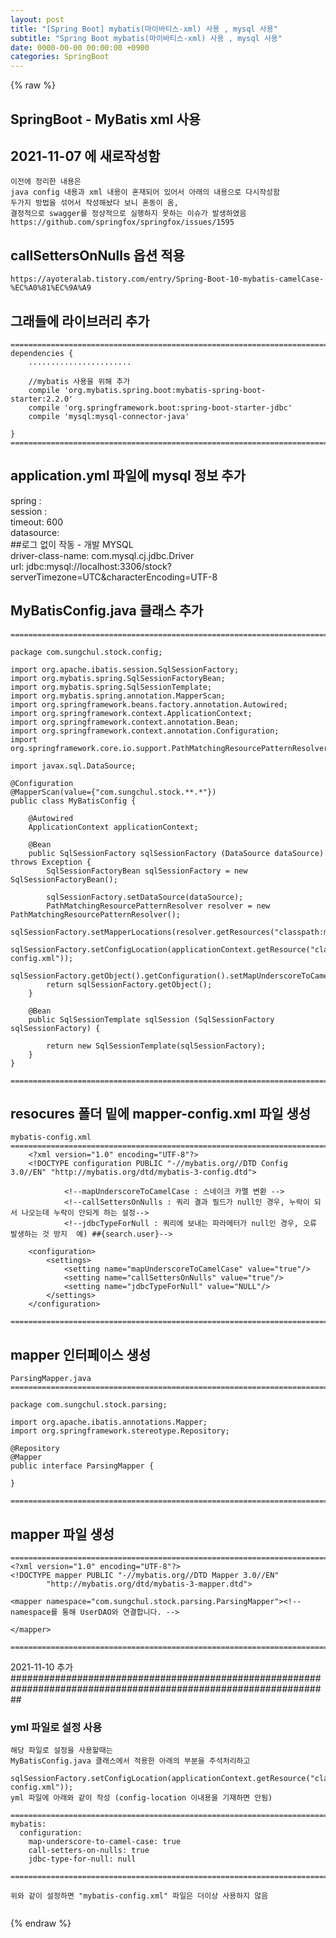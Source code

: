 ```yaml
---  
layout: post  
title: "[Spring Boot] mybatis(마이바티스-xml) 사용 , mysql 사용"  
subtitle: "Spring Boot mybatis(마이바티스-xml) 사용 , mysql 사용"  
date: 0000-00-00 00:00:00 +0900  
categories: SpringBoot  
---  
```

{% raw %}  
## SpringBoot - MyBatis xml 사용  
  
## 2021-11-07 에 새로작성함  
	이전에 정리한 내용은  
	java config 내용과 xml 내용이 혼재되어 있어서 아래의 내용으로 다시작성함  
	두가지 방법을 섞어서 작성해놨다 보니 혼동이 옴,  
	결정적으로 swagger를 정상적으로 실행하지 못하는 이슈가 발생하였음  
	https://github.com/springfox/springfox/issues/1595  
  
## callSettersOnNulls  옵션 적용  
	https://ayoteralab.tistory.com/entry/Spring-Boot-10-mybatis-camelCase-%EC%A0%81%EC%9A%A9  
  
## 그래들에 라이브러리 추가  
  
	=================================================================================================================  
	dependencies {  
		.......................  
  
		//mybatis 사용을 위해 추가  
		compile 'org.mybatis.spring.boot:mybatis-spring-boot-starter:2.2.0'  
		compile 'org.springframework.boot:spring-boot-starter-jdbc'  
		compile 'mysql:mysql-connector-java'  
  
	}  
	=================================================================================================================  
  
## application.yml 파일에 mysql 정보 추가  
spring :  
  session :  
    timeout: 600  
  datasource:  
    ##로그 없이 작동 - 개발 MYSQL  
    driver-class-name: com.mysql.cj.jdbc.Driver  
    url: jdbc:mysql://localhost:3306/stock?serverTimezone=UTC&characterEncoding=UTF-8  
  
## MyBatisConfig.java 클래스 추가  
  
	=================================================================================================================  
  
	package com.sungchul.stock.config;  
  
	import org.apache.ibatis.session.SqlSessionFactory;  
	import org.mybatis.spring.SqlSessionFactoryBean;  
	import org.mybatis.spring.SqlSessionTemplate;  
	import org.mybatis.spring.annotation.MapperScan;  
	import org.springframework.beans.factory.annotation.Autowired;  
	import org.springframework.context.ApplicationContext;  
	import org.springframework.context.annotation.Bean;  
	import org.springframework.context.annotation.Configuration;  
	import org.springframework.core.io.support.PathMatchingResourcePatternResolver;  
  
	import javax.sql.DataSource;  
  
	@Configuration  
	@MapperScan(value={"com.sungchul.stock.**.*"})  
	public class MyBatisConfig {  
  
		@Autowired  
		ApplicationContext applicationContext;  
  
		@Bean  
		public SqlSessionFactory sqlSessionFactory (DataSource dataSource) throws Exception {  
			SqlSessionFactoryBean sqlSessionFactory = new SqlSessionFactoryBean();  
  
			sqlSessionFactory.setDataSource(dataSource);  
			PathMatchingResourcePatternResolver resolver = new PathMatchingResourcePatternResolver();  
			sqlSessionFactory.setMapperLocations(resolver.getResources("classpath:mapper/*Mapper.xml"));  
			sqlSessionFactory.setConfigLocation(applicationContext.getResource("classpath:mybatis-config.xml"));  
			sqlSessionFactory.getObject().getConfiguration().setMapUnderscoreToCamelCase(true);  
			return sqlSessionFactory.getObject();  
		}  
  
		@Bean  
		public SqlSessionTemplate sqlSession (SqlSessionFactory sqlSessionFactory) {  
  
			return new SqlSessionTemplate(sqlSessionFactory);  
		}  
	}  
  
	=================================================================================================================  
  
## resocures 폴더 밑에  mapper-config.xml 파일 생성  
  
	mybatis-config.xml  
	=================================================================================================================  
		<?xml version="1.0" encoding="UTF-8"?>  
		<!DOCTYPE configuration PUBLIC "-//mybatis.org//DTD Config 3.0//EN" "http://mybatis.org/dtd/mybatis-3-config.dtd">  
  
				<!--mapUnderscoreToCamelCase : 스네이크 카멜 변환 -->  
				<!--callSettersOnNulls : 쿼리 결과 필드가 null인 경우, 누락이 되서 나오는데 누락이 안되게 하는 설정-->  
				<!--jdbcTypeForNull : 쿼리에 보내는 파라메터가 null인 경우, 오류 발생하는 것 방지  예) ##{search.user}-->  
  
		<configuration>  
			<settings>  
				<setting name="mapUnderscoreToCamelCase" value="true"/>  
				<setting name="callSettersOnNulls" value="true"/>  
				<setting name="jdbcTypeForNull" value="NULL"/>  
			</settings>  
		</configuration>  
  
	=================================================================================================================  
  
## mapper 인터페이스 생성  
  
	ParsingMapper.java  
	=================================================================================================================  
  
	package com.sungchul.stock.parsing;  
  
	import org.apache.ibatis.annotations.Mapper;  
	import org.springframework.stereotype.Repository;  
  
	@Repository  
	@Mapper  
	public interface ParsingMapper {  
  
	}  
  
	=================================================================================================================  
  
## mapper 파일 생성  
  
	=================================================================================================================  
	<?xml version="1.0" encoding="UTF-8"?>  
	<!DOCTYPE mapper PUBLIC "-//mybatis.org//DTD Mapper 3.0//EN"  
			"http://mybatis.org/dtd/mybatis-3-mapper.dtd">  
  
	<mapper namespace="com.sungchul.stock.parsing.ParsingMapper"><!--namespace를 통해 UserDAO와 연결합니다. -->  
  
	</mapper>  
  
	=================================================================================================================  
  
2021-11-10 추가  
##################################################################################################################  
### yml 파일로 설정 사용  
	해당 파일로 설정을 사용할때는  
	MyBatisConfig.java 클래스에서 적용한 아래의 부분을 주석처리하고  
		sqlSessionFactory.setConfigLocation(applicationContext.getResource("classpath:mybatis-config.xml"));  
	yml 파일에 아래와 같이 작성 (config-location 이내용을 기재하면 안됨)  
  
	=================================================================================================================  
	mybatis:  
	  configuration:  
		map-underscore-to-camel-case: true  
		call-setters-on-nulls: true  
		jdbc-type-for-null: null  
  
	=================================================================================================================  
  
	위와 같이 설정하면 "mybatis-config.xml" 파일은 더이상 사용하지 않음  
			                                                                                                                                                                                                                                                                                                                                                                                                                                                                                                                                                                                                                                                                                                                                                                                                                                                                                                                                                                                                                                                                                                                                                                                                                                                                                                                                                                                                                                                                                                                                                                                                                                                                                                                                                                                                                                                                                                                                                                                                                                                                                                                                                                                                                                                                                                                                                                                                                                                                                                                                                                                                                                                                                                                                                                                                                                                                                                                                                                                                                                                                                                                                                                                                                                                                                                                                                                                                                                                                                                                                                                                                                                                                                                                                                                                                                                                                                                                                                                                                                                                                                                                                                                                                                                                                                                                                                                                                                                                                                                                                                                                                                                                                                                                                                                                                                                                                                                                                                                                                                                                                                                                                                                                                                                                                                                                                                                                                                                                                                                                                                                                                                                                                                                                                                                                                                                                                                                                                                                                                                                                                                                                                                                                                                                                                                                                                                                                                                                                                                     
{% endraw %}